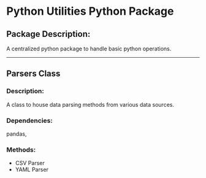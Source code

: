 # Python Utilities Python Package

## Package Description:
A centralized python package to handle basic python operations. 

***

## Parsers Class
### Description:
A class to house data parsing methods from various data sources.
### Dependencies:
pandas, 
### Methods:
* CSV Parser
* YAML Parser
